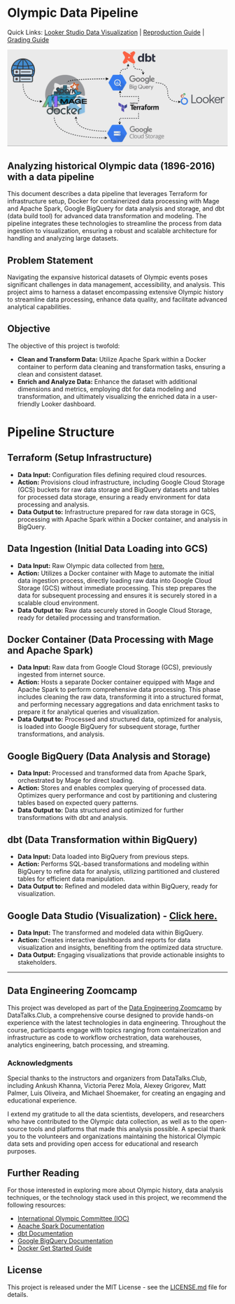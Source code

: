 # Olympic Data Pipeline
Quick Links: [Looker Studio Data Visualization](https://lookerstudio.google.com/reporting/ad0360d8-04d4-4dec-9184-897b87895043/page/LS0uD) | [Reproduction Guide](grading_and_reproduction/REPRODUCTION_GUIDE.md) | [Grading Guide](grading_and_reproduction/GRADING_GUIDE.md)

![Olympic Data Pipeline Flow](images/olympic_flow.gif)

Analyzing historical Olympic data (1896-2016) with a data pipeline
-
This document describes a data pipeline that leverages Terraform for infrastructure setup, Docker for containerized data processing with Mage and Apache Spark, Google BigQuery for data analysis and storage, and dbt (data build tool) for advanced data transformation and modeling. The pipeline integrates these technologies to streamline the process from data ingestion to visualization, ensuring a robust and scalable architecture for handling and analyzing large datasets.

## Problem Statement

Navigating the expansive historical datasets of Olympic events poses significant challenges in data management, accessibility, and analysis. This project aims to harness a dataset encompassing extensive Olympic history to streamline data processing, enhance data quality, and facilitate advanced analytical capabilities.

## Objective

The objective of this project is twofold:

- **Clean and Transform Data:** Utilize Apache Spark within a Docker container to perform data cleaning and transformation tasks, ensuring a clean and consistent dataset.
- **Enrich and Analyze Data:** Enhance the dataset with additional dimensions and metrics, employing dbt for data modeling and transformation, and ultimately visualizing the enriched data in a user-friendly Looker dashboard.

# Pipeline Structure

## Terraform (Setup Infrastructure)

- **Data Input:** Configuration files defining required cloud resources.
- **Action:** Provisions cloud infrastructure, including Google Cloud Storage (GCS) buckets for raw data storage and BigQuery datasets and tables for processed data storage, ensuring a ready environment for data processing and analysis.
- **Data Output to:** Infrastructure prepared for raw data storage in GCS, processing with Apache Spark within a Docker container, and analysis in BigQuery.

## Data Ingestion (Initial Data Loading into GCS)

- **Data Input:** Raw Olympic data collected from [here.](https://figshare.com/articles/dataset/Olympic_history_longitudinal_data_scraped_from_www_sports-reference_com/6121274) 
- **Action:** Utilizes a Docker container with Mage to automate the initial data ingestion process, directly loading raw data into Google Cloud Storage (GCS) without immediate processing. This step prepares the data for subsequent processing and ensures it is securely stored in a scalable cloud environment.
- **Data Output to:** Raw data securely stored in Google Cloud Storage, ready for detailed processing and transformation.

## Docker Container (Data Processing with Mage and Apache Spark)

- **Data Input:** Raw data from Google Cloud Storage (GCS), previously ingested from internet source.
- **Action:** Hosts a separate Docker container equipped with Mage and Apache Spark to perform comprehensive data processing. This phase includes cleaning the raw data, transforming it into a structured format, and performing necessary aggregations and data enrichment tasks to prepare it for analytical queries and visualization.
- **Data Output to:** Processed and structured data, optimized for analysis, is loaded into Google BigQuery for subsequent storage, further transformations, and analysis.

## Google BigQuery (Data Analysis and Storage)

- **Data Input:** Processed and transformed data from Apache Spark, orchestrated by Mage for direct loading.
- **Action:** Stores and enables complex querying of processed data. Optimizes query performance and cost by partitioning and clustering tables based on expected query patterns.
- **Data Output to:** Data structured and optimized for further transformations with dbt and analysis.

## dbt (Data Transformation within BigQuery)

- **Data Input:** Data loaded into BigQuery from previous steps.
- **Action:** Performs SQL-based transformations and modeling within BigQuery to refine data for analysis, utilizing partitioned and clustered tables for efficient data manipulation.
- **Data Output to:** Refined and modeled data within BigQuery, ready for visualization.

## Google Data Studio (Visualization) - [Click here.](https://lookerstudio.google.com/reporting/ad0360d8-04d4-4dec-9184-897b87895043/page/LS0uD) 

- **Data Input:** The transformed and modeled data within BigQuery.
- **Action:** Creates interactive dashboards and reports for data visualization and insights, benefiting from the optimized data structure.
- **Data Output:** Engaging visualizations that provide actionable insights to stakeholders.

---
## Data Engineering Zoomcamp

This project was developed as part of the [Data Engineering Zoomcamp](https://www.datatalks.club/courses/2024-data-engineering-zoomcamp.html) by DataTalks.Club, a comprehensive course designed to provide hands-on experience with the latest technologies in data engineering. Throughout the course, participants engage with topics ranging from containerization and infrastructure as code to workflow orchestration, data warehouses, analytics engineering, batch processing, and streaming.

### Acknowledgments

Special thanks to the instructors and organizers from DataTalks.Club, including Ankush Khanna, Victoria Perez Mola, Alexey Grigorev, Matt Palmer, Luis Oliveira, and Michael Shoemaker, for creating an engaging and educational experience.

I extend my gratitude to all the data scientists, developers, and researchers who have contributed to the Olympic data collection, as well as to the open-source tools and platforms that made this analysis possible. A special thank you to the volunteers and organizations maintaining the historical Olympic data sets and providing open access for educational and research purposes.

## Further Reading

For those interested in exploring more about Olympic history, data analysis techniques, or the technology stack used in this project, we recommend the following resources:

- [International Olympic Committee (IOC)](https://www.olympic.org/)
- [Apache Spark Documentation](https://spark.apache.org/docs/latest/)
- [dbt Documentation](https://docs.getdbt.com/)
- [Google BigQuery Documentation](https://cloud.google.com/bigquery/docs)
- [Docker Get Started Guide](https://docs.docker.com/get-started/)

## License

This project is released under the MIT License - see the [LICENSE.md](LICENSE.md) file for details.


